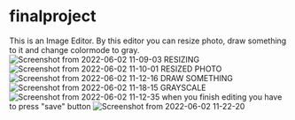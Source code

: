 # finalproject
This is an Image Editor. By this editor you can resize photo, draw something to it and change colormode to gray.
![Screenshot from 2022-06-02 11-09-03](https://user-images.githubusercontent.com/95084923/171559185-84d06d9b-aa78-441c-9d04-df5691bb5f86.png)
RESIZING 
![Screenshot from 2022-06-02 11-10-01](https://user-images.githubusercontent.com/95084923/171566489-2deea78e-cfc6-4f08-85bd-68d0f370de60.png)
RESIZED PHOTO
![Screenshot from 2022-06-02 11-12-16](https://user-images.githubusercontent.com/95084923/171566633-36ebbf24-a0b3-4aff-afc5-39fd6e488fc6.png)
DRAW SOMETHING
![Screenshot from 2022-06-02 11-18-15](https://user-images.githubusercontent.com/95084923/171566799-636af4f0-6ef4-424f-8b7c-94156a0c371e.png)
GRAYSCALE
![Screenshot from 2022-06-02 11-12-35](https://user-images.githubusercontent.com/95084923/171566886-43bca1f4-1401-49e8-9de3-13b286a745cc.png)
when you finish editing you have to press "save" button
![Screenshot from 2022-06-02 11-22-20](https://user-images.githubusercontent.com/95084923/171567063-8979cb66-8eea-4108-ba8b-18ebb45ab909.png)





